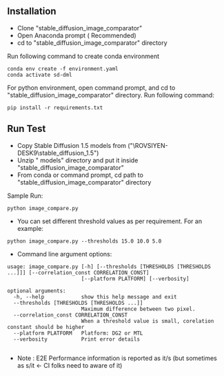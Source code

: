 ## Installation

 - Clone "stable_diffusion_image_comparator"
 - Open Anaconda prompt ( Recommended)
 - cd to "stable_diffusion_image_comparator" directory
 
Run following command to create conda environment
 
```
conda env create -f environment.yaml
conda activate sd-dml
```
For python environment, open command prompt, and cd to "stable_diffusion_image_comparator" directory. Run following command:
```
pip install -r requirements.txt
```
## Run Test
 - Copy Stable Diffusion 1.5 models from ("\\ROVSIYEN-DESK9\stable_diffusion_1.5") 
 - Unzip " models" directory and put it inside "stable_diffusion_image_comparator"
 - From conda or command prompt, cd path to "stable_diffusion_image_comparator" directory  
 
 Sample Run: 
 ```
 python image_compare.py
 ```
 
 - You can set different threshold values as per requirement. For an example:
 ```
 python image_compare.py --thresholds 15.0 10.0 5.0
 ```
 - Command line argument options:
 
```
usage: image_compare.py [-h] [--thresholds [THRESHOLDS [THRESHOLDS ...]]] [--correlation_const CORRELATION_CONST]
                        [--platform PLATFORM] [--verbosity]

optional arguments:
  -h, --help            show this help message and exit
  --thresholds [THRESHOLDS [THRESHOLDS ...]]
                        Maximum difference between two pixel.
  --correlation_const CORRELATION_CONST
                        When a threshold value is small, corelation constant should be higher
  --platform PLATFORM   Platform: DG2 or MTL
  --verbosity           Print error details
 
```
 - Note : E2E Performance information is reported as it/s (but sometimes as s/it  <- CI folks need to aware of it)